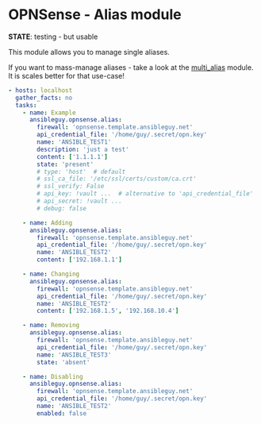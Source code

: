 # OPNSense - Alias module

**STATE**: testing - but usable

This module allows you to manage single aliases.

If you want to mass-manage aliases - take a look at the [multi_alias](https://github.com/ansibleguy/collection_opnsense/blob/stable/docs/use_multi_alias.md) module. It is scales better for that use-case!

```yaml
- hosts: localhost
  gather_facts: no
  tasks:
    - name: Example
      ansibleguy.opnsense.alias:
        firewall: 'opnsense.template.ansibleguy.net'
        api_credential_file: '/home/guy/.secret/opn.key'
        name: 'ANSIBLE_TEST1'
        description: 'just a test'
        content: ['1.1.1.1']
        state: 'present'
        # type: 'host'  # default
        # ssl_ca_file: '/etc/ssl/certs/custom/ca.crt'
        # ssl_verify: False
        # api_key: !vault ...  # alternative to 'api_credential_file'
        # api_secret: !vault ...
        # debug: false

    - name: Adding
      ansibleguy.opnsense.alias:
        firewall: 'opnsense.template.ansibleguy.net'
        api_credential_file: '/home/guy/.secret/opn.key'
        name: 'ANSIBLE_TEST2'
        content: ['192.168.1.1']

    - name: Changing
      ansibleguy.opnsense.alias:
        firewall: 'opnsense.template.ansibleguy.net'
        api_credential_file: '/home/guy/.secret/opn.key'
        name: 'ANSIBLE_TEST2'
        content: ['192.168.1.5', '192.168.10.4']

    - name: Removing
      ansibleguy.opnsense.alias:
        firewall: 'opnsense.template.ansibleguy.net'
        api_credential_file: '/home/guy/.secret/opn.key'
        name: 'ANSIBLE_TEST3'
        state: 'absent'

    - name: Disabling
      ansibleguy.opnsense.alias:
        firewall: 'opnsense.template.ansibleguy.net'
        api_credential_file: '/home/guy/.secret/opn.key'
        name: 'ANSIBLE_TEST2'
        enabled: false
```
